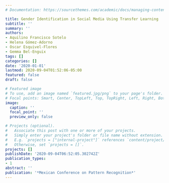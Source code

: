 ```yaml
---
# Documentation: https://sourcethemes.com/academic/docs/managing-content/

title: Gender Identification in Social Media Using Transfer Learning
subtitle: ''
summary: ''
authors:
- Aquilino Francisco Sotelo
- Helena Gómez-Adorno
- Oscar Esquivel-Flores
- Gemma Bel-Enguix
tags: []
categories: []
date: '2020-01-01'
lastmod: 2020-09-04T01:52:06-05:00
featured: false
draft: false

# Featured image
# To use, add an image named `featured.jpg/png` to your page's folder.
# Focal points: Smart, Center, TopLeft, Top, TopRight, Left, Right, BottomLeft, Bottom, BottomRight.
image:
  caption: ''
  focal_point: ''
  preview_only: false

# Projects (optional).
#   Associate this post with one or more of your projects.
#   Simply enter your project's folder or file name without extension.
#   E.g. `projects = ["internal-project"]` references `content/project/deep-learning/index.md`.
#   Otherwise, set `projects = []`.
projects: []
publishDate: '2020-09-04T06:52:05.302742Z'
publication_types:
- 1
abstract: ''
publication: '*Mexican Conference on Pattern Recognition*'
---
```

